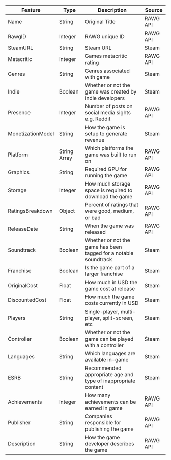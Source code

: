 | Feature | Type | Description | Source |
|---------|------|-------------|--------|
| Name    | String | Original Title | RAWG API |
| RawgID | Integer | RAWG unique ID | RAWG API |
| SteamURL | String | Steam URL | Steam |
| Metacritic | Integer | Games metacritic rating | RAWG API |
| Genres | String | Genres associated with game | Steam |
| Indie | Boolean | Whether or not the game was created by indie developers | Steam |
| Presence | Integer | Number of posts on social media sights e.g. Reddit | RAWG API |
| MonetizationModel | String | How the game is setup to generate revenue | Steam |
| Platform | String Array | Which platforms the game was built to run on | RAWG API |
| Graphics | String | Required GPU for running the game | RAWG API
| Storage | Integer | How much storage space is required to download the game | RAWG API |
| RatingsBreakdown | Object | Percent of ratings that were good, medium, or bad | RAWG API |
| ReleaseDate | String | When the game was released | RAWG API |
| Soundtrack | Boolean | Whether or not the game has been tagged for a notable soundtrack | Steam |
| Franchise | Boolean | Is the game part of a larger franchise | Steam |
| OriginalCost | Float | How much in USD the game cost at release | Steam |
| DiscountedCost | Float | How much the game costs currently in USD | Steam |
| Players | String | Single-player, multi-player, split-screen, etc | Steam |
| Controller | Boolean | Whether or not the game can be played with a controller | Steam |
| Languages | String | Which languages are available in-game | Steam |
| ESRB | String | Recommended appropriate age and type of inappropriate content | Steam |
| Achievements | Integer | How many achievements can be earned in game | RAWG API |
| Publisher | String | Companies responsible for publishing the game | RAWG API |
| Description | String | How the game developer describes the game | RAWG API |